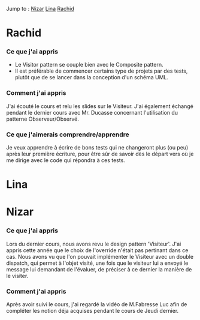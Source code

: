Jump to :
[Nizar](#nizar)
[Lina](#lina)
[Rachid](#rachid)

# Rachid

### Ce que j'ai appris

- Le Visitor pattern se couple bien avec le Composite pattern.
- Il est préférable de commencer certains type de projets par des tests, plutôt que de se lancer dans la conception d'un schéma UML.

### Comment j'ai appris

J'ai écouté le cours et relu les slides sur le Visiteur. J'ai également échangé pendant le dernier cours avec Mr. Ducasse concernant l'utilisation du patterne Observeur/Observé.

### Ce que j'aimerais comprendre/apprendre

Je veux apprendre à écrire de bons tests qui ne changeront plus (ou peu) après leur première écriture, pour être sûr de savoir dès le départ vers où je me dirige avec le code qui répondra à ces tests.


# Lina


# Nizar

### Ce que j'ai appris

Lors du dernier cours, nous avons revu le design pattern 'Visiteur'. J'ai appris cette année que le choix de l'override n'était pas pertinant dans ce cas. Nous avons vu que l'on pouvait implémenter le Visiteur avec un double dispatch, qui permet à l'objet visité, une fois que le visiteur lui a envoyé le message lui demandant de l'évaluer, de préciser à ce dernier la manière de le visiter.

### Comment j'ai appris

Après avoir suivi le cours, j'ai regardé la vidéo de M.Fabresse Luc afin de compléter les notion déja acquises pendant le cours de Jeudi dernier.


